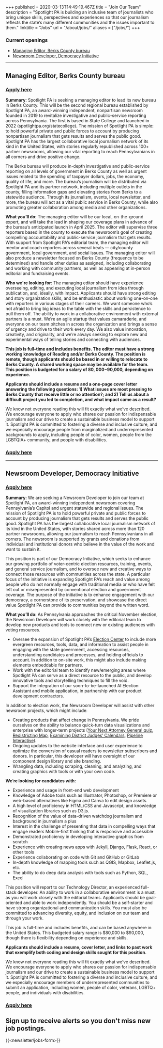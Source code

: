 +++
published = 2020-03-13T14:49:19.467Z
title = "Join Our Team"
description = "Spotlight PA is building an inclusive team of journalists who bring unique skills, perspectives and experiences so that our journalism reflects the state’s many different communities and the issues important to them."
linktitle = "Jobs"
url = "/about/jobs/"
aliases = ["/jobs/"]
+++
### Current openings

* [Managing Editor, Berks County bureau](#managing-editor-berks-county-bureau)[](#managing-editor-berks-county-bureau)
* [Newsroom Developer, Democracy Initiative](#newsroom-developer-democracy-initiative)

- - -

## Managing Editor, Berks County bureau

### [Apply here](https://spotlightpa.applytojob.com/apply/KI0Y4rFuyL/Managing-Editor-Berks-County-Bureau)

**Summary**: Spotlight PA is seeking a managing editor to lead its new bureau in Berks County. This will be the second regional bureau established by Spotlight PA, an award-winning independent, nonpartisan newsroom founded in 2019 to revitalize investigative and public-service reporting across Pennsylvania. The first is based in State College and launched in 2022 (spotlightpa.org/statecollege). The mission of Spotlight PA is simple: to hold powerful private and public forces to account by producing nonpartisan journalism that gets results and serves the public good. Spotlight PA has the largest collaborative local journalism network of its kind in the United States, with stories regularly republished across 100+ partner newsrooms, allowing our vital reporting to reach Pennsylvanians in all corners and drive positive change.

The Berks bureau will produce in-depth investigative and public-service reporting on all levels of government in Berks County as well as urgent issues related to the spending of taxpayer dollars, jobs, the economy, quality of life, and more. The bureau’s journalism will be distributed via Spotlight PA and its partner network, including multiple outlets in the county, filling information gaps and elevating stories from Berks to a statewide audience. Through its journalism, events, local newsletter, and more, the bureau will act as a vital public service in Berks County, while also promoting greater collaboration among media and other organizations.

**What you’ll do**: The managing editor will be our local, on-the-ground expert, and will take the lead in shaping our coverage plans in advance of the bureau’s anticipated launch in April 2025. The editor will supervise three reporters based in the county to execute the newsroom’s goal of creating compelling accountability and public-service journalism that gets results. With support from Spotlight PA’s editorial team, the managing editor will mentor and coach reporters across several beats — city/county government, local government, and social issues. The managing editor will also produce a newsletter focused on Berks County (frequency to be determined) and handle other duties as assigned, including collaborating and working with community partners, as well as appearing at in-person editorial and fundraising events.

**Who we're looking for**: The managing editor should have experience overseeing, editing, and executing local journalism from idea through publication, and, ideally, with impact. Applicants should have strong editing and story organization skills, and be enthusiastic about working one-on-one with reporters in various stages of their careers. We want someone who’s not afraid to bring big ideas to the table with the skills and persistence to pull them off. The ability to work in a collaborative environment with external partners is a must. We’re an agile startup that values camaraderie, and everyone on our team pitches in across the organization and brings a sense of urgency and drive to their work every day. We also value innovation, creativity, and originality, and we’re always seeking to explore new and experimental ways of telling stories and connecting with audiences.

**This job is full-time and includes benefits. The editor must have a strong working knowledge of Reading and/or Berks County. The position is remote, though applicants should be based in or willing to relocate to Berks County. A shared working space may be available for the team. This position is budgeted for a salary of $80,000-$90,000, depending on experience.**

**Applicants should include a resume and a one-page cover letter answering the following questions: 1) What issues are most pressing to Berks County that receive little or no attention?; and 2) Tell us about a difficult project you led to completion, and what impact came as a result?**

We know not everyone reading this will fit exactly what we’ve described. We encourage everyone to apply who shares our passion for indispensable journalism and our drive to create a sustainable business model to support it. Spotlight PA is committed to fostering a diverse and inclusive culture, and we especially encourage people from marginalized and underrepresented backgrounds to apply, including people of color, women, people from the LGBTQIA+ community, and people with disabilities.

### [Apply here](https://spotlightpa.applytojob.com/apply/KI0Y4rFuyL/Managing-Editor-Berks-County-Bureau)

- - -

## Newsroom Developer, Democracy Initiative

### [Apply here](https://spotlightpa.applytojob.com/apply/pAvf9AeGr7/Newsroom-Developer-Democracy-Initiative)

**Summary**: We are seeking a Newsroom Developer to join our team at Spotlight PA, an award-winning independent newsroom covering Pennsylvania’s Capitol and urgent statewide and regional issues. The mission of Spotlight PA is to hold powerful private and public forces to account by producing journalism that gets results and serves the public good. Spotlight PA has the largest collaborative local journalism network of its kind in the United States, with stories shared across more than 120 partner newsrooms, allowing our journalism to reach Pennsylvanians in all corners. The newsroom is supported by grants and donations from individual and institutional donors who believe in the value of the work and want to sustain it.

This position is part of our Democracy Initiative, which seeks to enhance our growing portfolio of voter-centric election resources, training, events, and general service journalism, and to oversee new and creative ways to connect those resources with communities across the state. A particular focus of the initiative is expanding Spotlight PA’s reach and value among people who do not normally engage with traditional media or who have felt left out or misrepresented by conventional election and government coverage. The purpose of the initiative is to enhance engagement with our democracy, a cornerstone of its preservation, and showcase the direct value Spotlight PA can provide to communities beyond the written word.

**What you’ll do**: As Pennsylvania approaches the critical November election, the Newsroom Developer will work closely with the editorial team to develop new products and tools to connect new or existing audiences with voting resources.&nbsp;

* Oversee the expansion of Spotlight PA’s <a href="https://www.spotlightpa.org/elections">Election Center</a> to include more evergreen resources, tools, data, and information to assist people in engaging with the state government, accessing resources, understanding candidates and processes, and holding officials to account. In addition to on-site work, this might also include making elements embeddable for partners.
* Work with the editorial team to identify new/emerging areas where Spotlight PA can serve as a direct resource to the public, and develop innovative tools and storytelling techniques to fill the void.
* Support the integration of our soon-to-be-launched AI Election Assistant and mobile application, in partnership with our product development contractors.

In addition to election work, the Newsroom Developer will assist with other newsroom projects, which might include:

* Creating products that affect change in Pennsylvania. We pride ourselves on the ability to balance quick-turn data visualizations and enterprise with longer-term projects (<a href="https://www.spotlightpa.org/elections-2024/candidate-quiz/">Your Next Attorney General quiz</a>, <a href="https://www.spotlightpa.org/news/2021/12/pennsylvania-redistricting-house-senate-districts-lookup-tool/">Redistricting Map</a>, <a href="https://www.spotlightpa.org/news/2020/12/pa-district-judge-lookup-county-caseloads-workloads-investigation-spotlight-pa-pennlive/">Examining District Judges’ Calendars</a>, <a href="https://www.spotlightpa.org/news/2020/10/mariner-east-pipeline-interactive-map-explore/">Pipeline Interactive</a>).
* Ongoing updates to the website interface and user experience to optimize the conversion of casual readers to newsletter subscribers and donors. In particular, this developer will have oversight of our component design library and site branding.
* Wrangling data, including scraping, cleaning, and analyzing, and creating graphics with tools or with your own code.

<b>We’re looking for candidates with:</b>

* Experience and usage in front-end web development
* Knowledge of Adobe tools such as Illustrator, Photoshop, or Premiere or web-based alternatives like Figma and Canva to edit design assets.
* A high level of proficiency in HTML/CSS and Javascript, and knowledge of visualization libraries such as D3.js.
* Recognition of the value of data-driven watchdog journalism and background in journalism a plus
* Interest in the challenge of presenting that data in compelling ways that engage readers Mobile-first thinking that is responsive and accessible
* Demonstrated proficiency in developing interactive graphics from scratch
* Experience with creating news apps with Jekyll, Django, Flask, React, or other tools
* Experience collaborating on code with Git and GitHub or GitLab
* In-depth knowledge of mapping tools such as QGIS, Mapbox, Leaflet.js, etc.
* The ability to do deep data analysis with tools such as Python, SQL, Excel&nbsp;

This position will report to our Technology Director, an experienced full-stack developer. An ability to work in a collaborative environment is a must, as you will work closely with the editorial teams. Applicants should be goal-oriented and able to work independently. You should be a self-starter and have strong organizational and communication skills. You must also be committed to advancing diversity, equity, and inclusion on our team and through your work.&nbsp;

This job is full-time and includes benefits, and can be based anywhere in the United States. This budgeted salary range is $80,000 to $90,000, though there is flexibility depending on experience and skills.

<b>Applicants should include a resume, cover letter, and links to past work that exemplify both coding and design skills sought for this position.</b>

We know not everyone reading this will fit exactly what we’ve described. We encourage everyone to apply who shares our passion for indispensable journalism and our drive to create a sustainable business model to support it. Spotlight PA is committed to fostering a diverse and inclusive culture, and we especially encourage members of underrepresented communities to submit an application, including women, people of color, veterans, LGBTQ+ people, and individuals with disabilities.

### [Apply here](https://spotlightpa.applytojob.com/apply/pAvf9AeGr7/Newsroom-Developer-Democracy-Initiative)

## Sign up to receive alerts so you don't miss new job postings.

{{<newsletter/jobs-form>}}